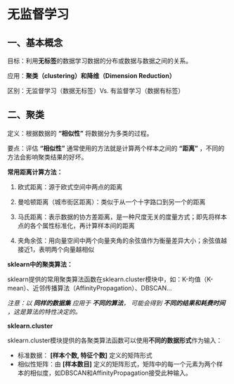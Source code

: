 # 无监督学习

## 一、基本概念

目标：利用**无标签**的数据学习数据的分布或数据与数据之间的关系。

应用：**聚类（clustering）**和**降维（Dimension Reduction）**

区别：无监督学习（数据无标签）Vs. 有监督学习（数据有标签）

## 二、聚类

定义：根据数据的 **“相似性”** 将数据分为多类的过程。

要点：评估 **“相似性”** 通常使用的方法就是计算两个样本之间的 **“距离”** ，不同的方法会影响聚类结果的好坏。

**常用距离计算方法：**

1. 欧式距离：源于欧式空间中两点的距离

2. 曼哈顿距离（城市街区距离）：类似于从一个十字路口到另一个的距离

3. 马氏距离：表示数据的协方差距离，是一种尺度无关的度量方式；即先将样本点的各个属性标准化，再计算样本间的距离

4. 夹角余弦：用向量空间中两个向量夹角的余弦值作为衡量差异大小；余弦值越接近1，表明两个向量越相似

**sklearn中的聚类算法：**

sklearn提供的常用聚类算法函数在sklearn.cluster模块中，如：K-均值（K-mean）、近邻传播算法（AffinityPropagation）、DBSCAN...

*注意：以 **同样的数据集** 应用于 **不同的算法**， 可能会得到 **不同的结果和耗费时间** ，这是算法的特性决定的。*

**sklearn.cluster**

sklearn.cluster模块提供的各聚类算法函数可以使用**不同的数据形式**作为输入：

+ 标准数据： **[样本个数, 特征个数]** 定义的矩阵形式
+ 相似性矩阵：由 **[样本数目]** 定义的矩阵形式，矩阵中的每一个元素为两个样本的相似度，如DBSCAN和AffinityPropagation接受此种输入。

